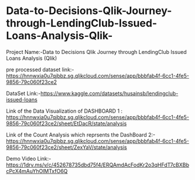 # Data-to-Decisions-Qlik-Journey-through-LendingClub-Issued-Loans-Analysis-Qlik-
Project Name:-Data to Decisions Qlik Journey through LendingClub Issued Loans Analysis (Qlik)

pre processed dataset link:-
https://hnnwxia0u7qjbbz.sg.qlikcloud.com/sense/app/bbbfab4f-6cc1-4fe5-9856-79c060f23ce2

DataSet Link:-https://www.kaggle.com/datasets/husainsb/lendingclub-issued-loans

Link of the Data Visualization of DASHBOARD 1 :
https://hnnwxia0u7qjbbz.sg.qlikcloud.com/sense/app/bbbfab4f-6cc1-4fe5-9856-79c060f23ce2/sheet/EtDacR/state/analysis

Link of the Count Analysis which reprsents the DashBoard 2:- https://hnnwxia0u7qjbbz.sg.qlikcloud.com/sense/app/bbbfab4f-6cc1-4fe5-9856-79c060f23ce2/sheet/ZexYaV/state/analysis

Demo Video Link:- https://1drv.ms/v/c/452678735dbd75f4/ERQAmdAcFodKr2o3qHFdT7cBXBbcPcX4mAuYhOlMTxfO6Q
